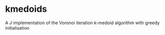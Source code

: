 # kmedoids
A J implementation of the Voronoi iteration k-medoid algorithm with greedy initialisation
